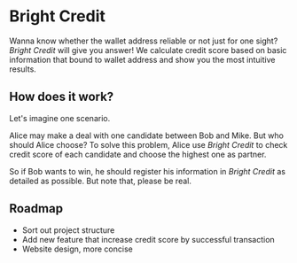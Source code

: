 # Bright Credit

Wanna know whether the wallet address reliable or not just for one sight? *Bright Credit* will give you answer!
We calculate credit score based on basic information that bound to wallet address and show you the most intuitive results.

## How does it work?

Let's imagine one scenario.

Alice may make a deal with one candidate between Bob and Mike. But who should Alice choose?
To solve this problem, Alice use *Bright Credit* to check credit score of each candidate and choose the highest one as partner.

So if Bob wants to win, he should register his information in *Bright Credit* as detailed as possible.
But note that, please be real.

## Roadmap

- Sort out project structure
- Add new feature that increase credit score by successful transaction
- Website design, more concise